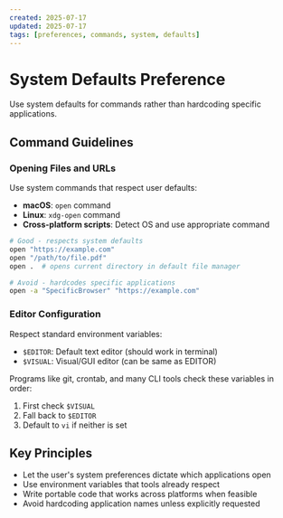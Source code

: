 ```yaml
---
created: 2025-07-17
updated: 2025-07-17
tags: [preferences, commands, system, defaults]
---
```


# System Defaults Preference

Use system defaults for commands rather than hardcoding specific applications.

## Command Guidelines

### Opening Files and URLs
Use system commands that respect user defaults:
- **macOS**: `open` command
- **Linux**: `xdg-open` command
- **Cross-platform scripts**: Detect OS and use appropriate command

```bash
# Good - respects system defaults
open "https://example.com"
open "/path/to/file.pdf"
open .  # opens current directory in default file manager

# Avoid - hardcodes specific applications
open -a "SpecificBrowser" "https://example.com"
```

### Editor Configuration
Respect standard environment variables:
- `$EDITOR`: Default text editor (should work in terminal)
- `$VISUAL`: Visual/GUI editor (can be same as EDITOR)

Programs like git, crontab, and many CLI tools check these variables in order:
1. First check `$VISUAL`
2. Fall back to `$EDITOR` 
3. Default to `vi` if neither is set

## Key Principles

- Let the user's system preferences dictate which applications open
- Use environment variables that tools already respect
- Write portable code that works across platforms when feasible
- Avoid hardcoding application names unless explicitly requested